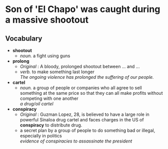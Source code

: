 # Son of 'El Chapo' was caught during a massive shootout
## Vocabulary
* **shootout**  
  * *noun.* a fight using guns  
* **prolong**
  * *Original* : A bloody, prolonged shootout between ... and ...  
  * *verb.* to make something last longer  
  *The ongoing violence has prolonged the suffering of our people.*  
* **cartel**  
  * *noun.* a group of people or companies who all agree to sell something at the same price so that they can all make profits without competing with one another  
  *a drug/oil cartel*  
* **conspiracy**  
  * *Original* : Guzman Lopez, 28, is believed to have a large role in powerful Sinaloa drug cartel and faces charges in the US of **conspiracy** to distribute drug.  
  * a secret plan by a group of people to do something bad or illegal, especially in politics  
  *evidence of conspiracies to assassinate the president*  
